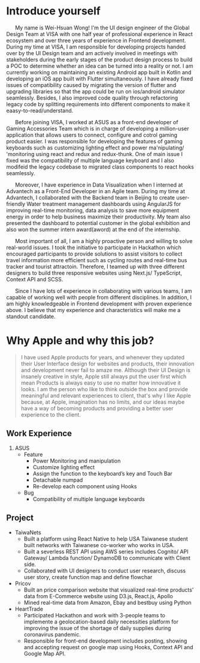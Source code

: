 # Introduce yourself

&nbsp;&nbsp;&nbsp;&nbsp;&nbsp;&nbsp;My name is Wei-Hsuan Wong! I'm the UI design engineer of the Global Design Team at VISA with one half year of professional experience in React ecosystem and over three years of experience in Frontend development. During my time at VISA, I am responsible for developing projects handed over by the UI Design team and am actively involved in meetings with stakeholders during the early stages of the product design process to build a POC to determine whether an idea can be turned into a reality or not. I am currently working on maintaining an existing Android app built in Kotlin and developing an iOS app built with Flutter simultaneously. I have already fixed issues of compatibility caused by migrating the version of flutter and upgrading libraries so that the app could be run on ios/android simulator seamlessly. Besides, I also improved code quality through refactoring legacy code by splitting requirements into different components to make it eaasy-to-read/understand.

&nbsp;&nbsp;&nbsp;&nbsp;&nbsp;&nbsp;Before joining VISA, I worked at ASUS as a front-end developer of Gaming Accessories Team which is in charge of developing a million-user application that allows users to connect, configure and cotrol gaming product easier. I was responsible for developing the features of gaming keyboards such as customizing lighting effect and power ma'nipulating/ 'monitoring using react and redux and redux-thunk. One of main issue I fixed was the compatibility of multiple language keyboard and I also modifeid the legacy codebase to migrated class components to react hooks seamlessly.

&nbsp;&nbsp;&nbsp;&nbsp;&nbsp;&nbsp;Moreover, I have experience in Data Visualization when I interned at Advantech as a Front-End Developer in an Agile team. During my time at Advantech, I collaborated with the Backend team in Beijing to create user-friendly Water treatment management dashboards using AngularJS for improving real-time monitoring, data analysis to save more equipment energy in order to help business maximize their productivity. My team also presented the dashboard to potential customer in the global exhibition and also won the summer intern award(aword) at the end of the internship.

&nbsp;&nbsp;&nbsp;&nbsp;&nbsp;&nbsp;Most important of all, I am a highly proactive person and willing to solve real-world issues. I took the initiative to participate in Hackathon which encouraged participants to provide solutions to assist visitors to collect travel information more efficient such as cycling routes and real-time bus tracker and tourist attractoin. Therefore, I teamed up with three different designers to build three responsive websites using Next.js/ TypeScript, Context API and SCSS.

&nbsp;&nbsp;&nbsp;&nbsp;&nbsp;&nbsp;Since I have lots of experience in collaborating with various teams, I am capable of working well with people from different disciplines. In addition, I am highly knowledgeable in Frontend development with proven experience above. I believe that my experience and characteristics will make me a standout candidate.

# Why Apple and why this job?

> I have used Apple products for years, and whenever they updated their User Interface design for websites and products, their innovation and development never fail to amaze me. Although their UI Design is insanely creative in style, Apple still always put the user first which mean Products is always easy to use no matter how innovative it looks. I am the person who like to think outside the box and provide meaningful and relevant experiences to client, that's why I like Apple because, at Apple, imagination has no limits, and our ideas maybe have a way of becoming products and providing a better user experience to the client.

## Work Experience

1. ASUS
   - Feature
     - Power Monitoring and manipulation
     - Customize lighting effect
     - Assign the function to the keyboard’s key and Touch Bar
     - Detachable numpad
     - Re-develop each component using Hooks
   - Bug
     - Compatibility of multiple language keyboards

## Project

- TaiwaNets
  - Built a platform using React Native to help USA Taiwanese student built networks with Taiwanese co-worker who works in USA.
  - Built a severless REST API using AWS series includes Cognito/ API Gateway/ Lambda function/ DynamoDB to communicate with Client side.
  - Collaborated with UI designers to conduct user research, discuss user story, create function map and define flowchar
- Pricov
  - Built an price comparison website that visualized real-time products’ data from E-Commerce website using D3.js, React.js, Apollo
  - Mined real-time data from Amazon, Ebay and bestbuy using Python
- HeartTrade
  - Participated Hackathon and work with 3-people teams to implemente a geolocation-based daily necessities platform for improving the issue of the shortage of daily supplies during coronavirus pandemic.
  - Responsible for front-end development includes posting, showing and accepting request on google map using Hooks, Context API and Google Map API.
